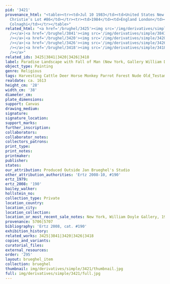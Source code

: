 ```yaml
---
pid: '3421'
provenance_html: "<table><tr><td>Jul 10 1983</td><td>United States New York NY</td><td>Sale
  Christie's Lot #86</td></tr><tr><td>1984</td><td>England London</td><td>Gallery
  Colnaghi</td></tr></table>"
related_html: "<a href='/brughel/3425'><img src='/img/derivatives/simple/3425/thumbnail.jpg'
  /></a>|<a href='/brughel/3841'><img src='/img/derivatives/simple/3841/thumbnail.jpg'
  /></a>|<a href='/brughel/3420'><img src='/img/derivatives/simple/3420/thumbnail.jpg'
  /></a>|<a href='/brughel/3426'><img src='/img/derivatives/simple/3426/thumbnail.jpg'
  /></a>|<a href='/brughel/3418'><img src='/img/derivatives/simple/3418/thumbnail.jpg'
  /></a>"
related_ids: 3425|3841|3420|3426|3418
label: Paradise Landscape with Fall of Man (New York, Gallery William Doyle)
object_type: Painting
genre: Religious
tags: Harvesting Cattle Deer Horse Monkey Parrot Forest Nude Old_Testament Paradise
realdate: ca. 1613
height_cm: '28'
width_cm: '38'
diameter_cm: 
plate_dimensions: 
support: Canvas
drawing_medium: 
signature: 
signature_location: 
support_marks: 
further_inscription: 
collaborators: 
collaborator_notes: 
collectors_patrons: 
print_type: 
print_notes: 
printmaker: 
publisher: 
states: 
our_attribution: Produced Outside Jan Brueghel's Studio
other_attribution_authorities: 'Ertz 2008-10, #190'
ertz_1979: 
ertz_2008: '190'
bailey_walker: 
hollstein_no: 
collection_type: Private
location_country: 
location_city: 
location_collection: 
location_or_most_recent_sale_notes: New York, William Doyle Gallery, 1984
provenance: 5706|5707
bibliography: 'Ertz 2008, cat. #190'
exhibition_history: 
related_works: 3425|3841|3420|3426|3418
copies_and_variants: 
curatorial_files: 
external_resources: 
order: '295'
layout: brueghel_item
collection: brueghel
thumbnail: img/derivatives/simple/3421/thumbnail.jpg
full: img/derivatives/simple/3421/full.jpg
---
```

